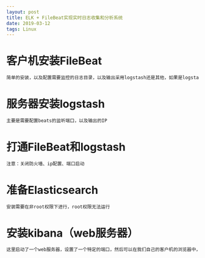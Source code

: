 ```yaml
---
layout: post
title: ELK + FileBeat实现实时日志收集和分析系统
date: 2019-03-12
tags: Linux  
---
```


# 客户机安装FileBeat

```txt
简单的安装，以及配置需要监控的日志目录，以及输出采用logstash还是其他，如果是logstash，需要配置输出的IP
```

# 服务器安装logstash

```txt
主要是需要配置beats的监听端口，以及输出的IP
```

# 打通FileBeat和logstash

```txt
注意：关闭防火墙、ip配置、端口启动
```

# 准备Elasticsearch

```txt
安装需要在非root权限下进行，root权限无法运行
```

# 安装kibana（web服务器）

```txt
这里启动了一个web服务器，设置了一个特定的端口，然后可以在我们自己的客户机的浏览器中，访问这个IP:端口，即可
```

